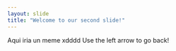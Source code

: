 ```yaml
---
layout: slide
title: "Welcome to our second slide!"
---
```

Aqui iria un meme xdddd
Use the left arrow to go back!
